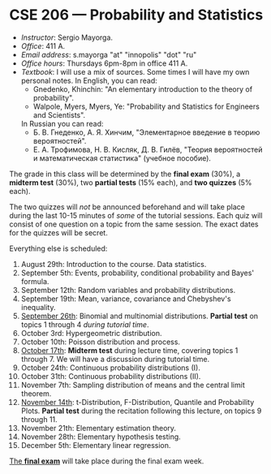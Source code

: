 # CSE 206 — Probability and Statistics

<ul>
<li> <i>Instructor</i>: Sergio Mayorga.</li>
<li> <i>Office</i>: 411 A. </li>
<li> <i>Email address</i>: s.mayorga "at" "innopolis" "dot" "ru" </li>
<li> <i>Office hours</i>: Thursdays 6pm-8pm in office 411 A. </li>
<li> <i>Textbook</i>: I will use a mix of sources. Some times I will have my own personal notes. In English, you can read:
  <ul> 
    <li> Gnedenko, Khinchin: "An elementary introduction to the theory of probability". </li>
    <li> Walpole, Myers, Myers, Ye: "Probability and Statistics for Engineers and Scientists".  </li>
  </ul>
  In Russian you can read:
  <ul>
    <li> Б. В. Гнеденко, А. Я. Хинчим, "Элементарное введение в теорию вероятностей".</li>
    <li> Е. А. Трофимова, Н. В. Кисляк, Д. В. Гилёв, "Теория вероятностей и математическая статистика" (учебное пособие). </li>
  </ul>
</ul>

The grade in this class will be determined by the **final exam** (30%), a **midterm test** (30%),
two **partial tests** (15% each), and **two quizzes** (5% each).

The two quizzes will _not_ be announced beforehand and will take place during the last 10-15 minutes of *some* of the tutorial sessions. 
Each quiz will consist of one question on a topic from the same session. 
The exact dates for the quizzes will be secret.

Everything else is scheduled:
1. August 29th: Introduction to the course. Data statistics.
2. September 5th: Events, probability, conditional probability and Bayes' formula.
3. September 12th: Random variables and probability distributions.
4. September 19th: Mean, variance, covariance and Chebyshev's inequality.
5. <ins>September 26th</ins>:  Binomial and multinomial distributions. **Partial test** on
topics 1 through 4 *during tutorial time*.
6. October 3rd:  Hypergeometric distribution.
7. October 10th: Poisson distribution and process.
8. <ins>October 17th</ins>: **Midterm test** during lecture time, covering topics 1 through 7. We will have a 
discussion during tutorial time.
9. October 24th: Continuous probability distributions (I).
10. October 31th: Continuous probability distributions (II).
11. November 7th: Sampling distribution of means and the central limit theorem.
12. <ins>November 14th</ins>: t-Distribution, F-Distribution, Quantile and Probability Plots.
**Partial test** during the recitation following this lecture, on topics 9 through 11.
13. November 21th: Elementary estimation theory.
14. November 28th: Elementary hypothesis testing.
15. December 5th: Elementary linear regression.

<ins>The **final exam**</ins> will take place during the final exam week.
